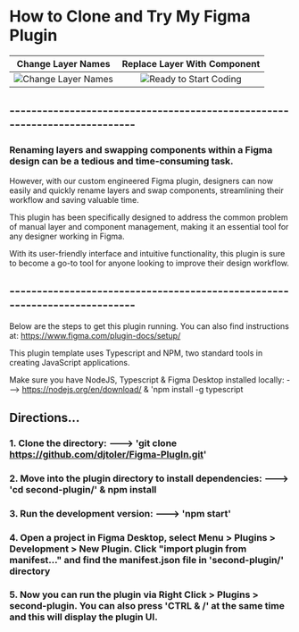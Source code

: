 # How to Clone and Try My Figma Plugin

|Change Layer Names | Replace Layer With Component |
|:-:|:-:|
|![Change Layer Names](https://github.com/djtoler/Figma-PlugIn/blob/main/nameChange.gif) |![Ready to Start Coding](https://github.com/djtoler/Figma-PlugIn/blob/main/figmaSwap.gif)|

## --------------------------------------------------------------------------

### Renaming layers and swapping components within a Figma design can be a tedious and time-consuming task. 

However, with our custom engineered Figma plugin, designers can now easily and quickly rename layers and swap components, streamlining their workflow and saving valuable time. 

This plugin has been specifically designed to address the common problem of manual layer and component management, making it an essential tool for any designer working in Figma. 

With its user-friendly interface and intuitive functionality, this plugin is sure to become a go-to tool for anyone looking to improve their design workflow.

## --------------------------------------------------------------------------
Below are the steps to get this plugin running. You can also find instructions at: https://www.figma.com/plugin-docs/setup/

This plugin template uses Typescript and NPM, two standard tools in creating JavaScript applications.

Make sure you have NodeJS, Typescript & Figma Desktop installed locally: ---> https://nodejs.org/en/download/ & 'npm install -g typescript

## Directions...

### 1. Clone the directory: ---> 'git clone https://github.com/djtoler/Figma-PlugIn.git'

### 2. Move into the plugin directory to install dependencies: ---> 'cd second-plugin/' & npm install

### 3. Run the development version: ---> 'npm start'

### 4. Open a project in Figma Desktop, select Menu > Plugins > Development > New Plugin. Click "import plugin from manifest..." and find the manifest.json file in 'second-plugin/' directory

### 5. Now you can run the plugin via Right Click > Plugins > second-plugin. You can also press 'CTRL & /' at the same time and this will display the plugin UI.

